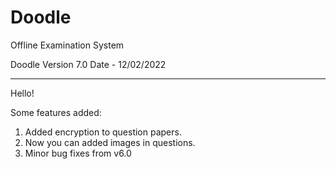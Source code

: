 # Doodle
Offline Examination System

Doodle Version 7.0
Date - 12/02/2022

---------------------------------------------------------------------------------------------------------------------------
Hello!

Some features added:
1. Added encryption to question papers.
2. Now you can added images in questions.
3. Minor bug fixes from v6.0
